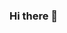 ### Hi there 👋
<!--
**JCCo-Pilot/JCCo-Pilot** is a ✨ _special_ ✨ repository because its `README.md` (this file) appears on your GitHub profile.
<img width=800 src="https://github-profile-trophy.vercel.app/?username=JCCo-Pilot&column=9&theme=gruvbox&no-frame=true"/>
Here are some ideas to get you started:

##- 🔭 I’m currently working on Finals
- 🌱 I’m currently learning ...
- 👯 I’m looking to collaborate on ...
- 🤔 I’m looking for help with ...
- 💬 Ask me about ...
- 📫 How to reach me: ...
- 😄 Pronouns: ...
- ⚡ Fun fact: ...
-->
